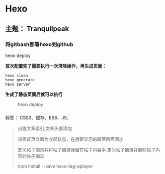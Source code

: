 # Hexo 
## 主题： Tranquilpeak
### 将gitbash部署hexo到github
hexo deploy

__首次配置完了需要执行一次清除操作，再生成页面：__
```
hexo clean
hexo generate
hexo server

```
__生成了静态页面后就可以执行__
> 
> hexo deploy
> 
> 

### 

标签： CSS3、缓存、ES6、JS、
> 
> 设置文章索引,文章头部添加 <!-- toc -->
> 
> 设置首页文章为收起状态，在想要显示的段落后面添加
> 
> <!-- more --> 定义帖子摘录并将帖子摘录保留在帖子内容中
> <!-- excerpt --> 定义帖子摘录并删除帖子内容的帖子摘录
> 
> npm install --save hexo-tag-aplayer
